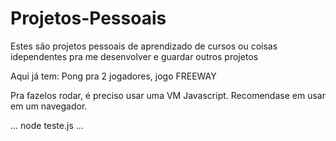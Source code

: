 # Projetos-Pessoais

Estes são projetos pessoais de aprendizado de cursos ou coisas idependentes pra me desenvolver e guardar outros projetos

Aqui já tem: Pong pra 2 jogadores, jogo FREEWAY

Pra fazelos rodar, é preciso usar uma VM Javascript. Recomendase em usar em um navegador.

...
node teste.js
...
